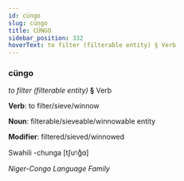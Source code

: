 ```yaml
---
id: cüngo
slug: cüngo
title: CÜNGO
sidebar_position: 332
hoverText: to filter (filterable entity) § Verb
---
```


### cüngo

*to filter (filterable entity)* **§** Verb

**Verb**: to filter/sieve/winnow

**Noun**: filterable/sieveable/winnowable entity

**Modifier**: filtered/sieved/winnowed

Swahili -chunga [tʃuᵑɡ̊ɑ]

*Niger-Congo Language Family*
